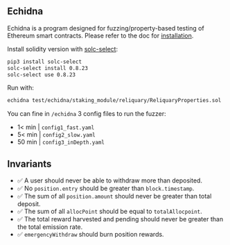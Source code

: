 ## Echidna

Echidna is a program designed for fuzzing/property-based testing of Ethereum smart contracts. Please refer to the doc for [installation](https://github.com/crytic/echidna#installation).

Install solidity version with [solc-select](https://github.com/crytic/solc-select):

```sh
pip3 install solc-select
solc-select install 0.8.23
solc-select use 0.8.23 
```

Run with:

```sh
echidna test/echidna/staking_module/reliquary/ReliquaryProperties.sol  --contract ReliquaryProperties --config test/echidna/staking_module/reliquary/config1_fast.yaml
```

You can fine in `/echidna` 3 config files to run the fuzzer:

-   1< min | `config1_fast.yaml`
-   5< min | `config2_slow.yaml`
-   50 min | `config3_inDepth.yaml`

## Invariants

-   ✅ A user should never be able to withdraw more than deposited.
-   ✅ No `position.entry` should be greater than `block.timestamp`.
-   ✅ The sum of all `position.amount` should never be greater than total deposit.
-   ✅ The sum of all `allocPoint` should be equal to `totalAllocpoint`.
-   ✅ The total reward harvested and pending should never be greater than the total emission rate.
-   ✅ `emergencyWithdraw` should burn position rewards.

